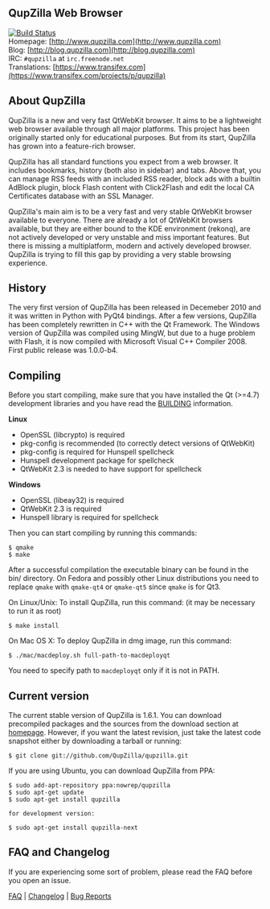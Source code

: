 QupZilla Web Browser
----------------------------------------------------------------------------------------

[![Build Status](https://travis-ci.org/QupZilla/qupzilla.png?branch=master)](https://travis-ci.org/QupZilla/qupzilla)  
Homepage: [http://www.qupzilla.com](http://www.qupzilla.com)  
Blog: [http://blog.qupzilla.com](http://blog.qupzilla.com)  
IRC: `#qupzilla` at `irc.freenode.net`  
Translations: [https://www.transifex.com](https://www.transifex.com/projects/p/qupzilla)

About QupZilla
----------------------------------------------------------------------------------------

QupZilla is a new and very fast QtWebKit browser. It aims to be a lightweight web browser
available through all major platforms. This project has been originally started only
for educational purposes. But from its start, QupZilla has grown into a feature-rich browser.

QupZilla has all standard functions you expect from a web browser. It includes bookmarks,
history (both also in sidebar) and tabs. Above that, you can manage RSS feeds with an included
RSS reader, block ads with a builtin AdBlock plugin, block Flash content with Click2Flash
and edit the local CA Certificates database with an SSL Manager.

QupZilla's main aim is to be a very fast and very stable QtWebKit browser available to everyone.
There are already a lot of QtWebKit browsers available, but they are either bound to the KDE
environment (rekonq), are not actively developed or very unstable and miss important
features. But there is missing a multiplatform, modern and actively developed browser. QupZilla
is trying to fill this gap by providing a very stable browsing experience.

History
----------------------------------------------------------------------------------------

The very first version of QupZilla has been released in Decemeber 2010 and it was written
in Python with PyQt4 bindings. After a few versions, QupZilla has been completely rewritten
in C++ with the Qt Framework. The Windows version of QupZilla was compiled using MingW, but due to
a huge problem with Flash, it is now compiled with Microsoft Visual C++ Compiler 2008.
First public release was 1.0.0-b4.

Compiling
----------------------------------------------------------------------------------------

Before you start compiling, make sure that you have installed the Qt (>=4.7) development libraries
and you have read the [BUILDING](https://github.com/QupZilla/qupzilla/blob/master/BUILDING) information.  

**Linux**  

 * OpenSSL (libcrypto) is required
 * pkg-config is recommended (to correctly detect versions of QtWebKit)
 * pkg-config is required for Hunspell spellcheck
 * Hunspell development package for spellcheck
 * QtWebKit 2.3 is needed to have support for spellcheck
 
**Windows**  
 * OpenSSL (libeay32) is required
 * QtWebKit 2.3 is required
 * Hunspell library is required for spellcheck

Then you can start compiling by running this commands:

    $ qmake
    $ make

After a successful compilation the executable binary can be found in the bin/ directory.
On Fedora and possibly other Linux distributions you need to replace `qmake` with `qmake-qt4` or `qmake-qt5` since `qmake` is for Qt3.

On Linux/Unix: To install QupZilla, run this command: (it may be necessary to run it as root)

    $ make install

On Mac OS X: To deploy QupZilla in dmg image, run this command:

    $ ./mac/macdeploy.sh full-path-to-macdeployqt

You need to specify path to `macdeployqt` only if it is not in PATH.

Current version
----------------------------------------------------------------------------------------

The current stable version of QupZilla is 1.6.1. You can download precompiled packages
and the sources from the download section at [homepage](http://www.qupzilla.com/download).
However, if you want the latest revision, just take the latest code snapshot either by
downloading a tarball or running:

    $ git clone git://github.com/QupZilla/qupzilla.git

If you are using Ubuntu, you can download QupZilla from PPA:

    $ sudo add-apt-repository ppa:nowrep/qupzilla
    $ sudo apt-get update
    $ sudo apt-get install qupzilla

    for development version:

    $ sudo apt-get install qupzilla-next

FAQ and Changelog
----------------------------------------------------------------------------------------

If you are experiencing some sort of problem, please read the FAQ before you open an issue.

[FAQ](https://github.com/QupZilla/qupzilla/wiki/FAQ) | [Changelog](https://github.com/QupZilla/qupzilla/blob/master/CHANGELOG) | [Bug Reports](https://github.com/QupZilla/qupzilla/wiki/Bug-Reports)

